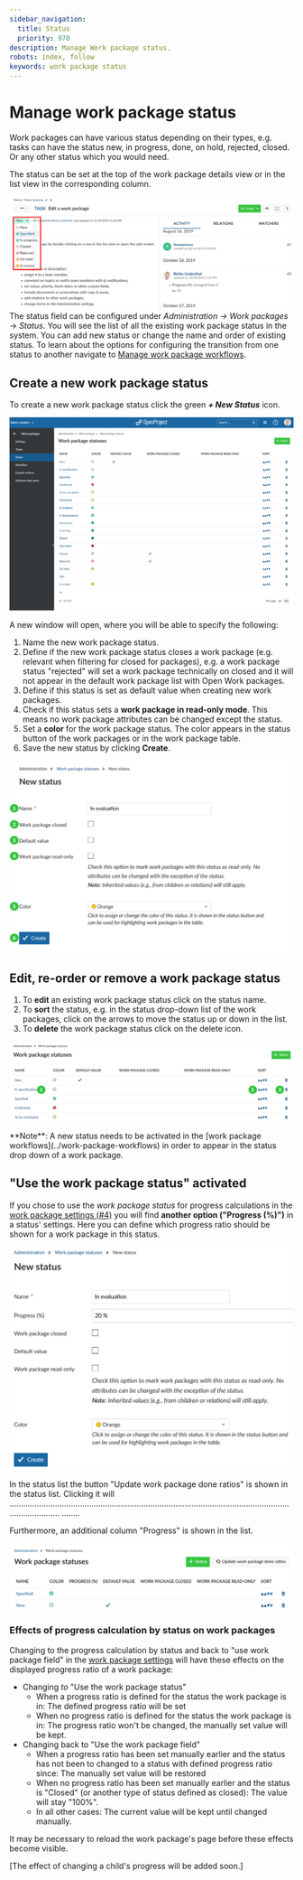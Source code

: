 ```yaml
---
sidebar_navigation:
  title: Status
  priority: 970
description: Manage Work package status.
robots: index, follow
keywords: work package status
---
```


# Manage work package status

Work packages can have various status depending on their types, e.g. tasks can have the status new, in progress, done, on hold, rejected, closed. Or any other status which you would need.

The status can be set at the top of the work package details view or in the list view in the corresponding column.

![Sys-admin-work-package-status](Sys-admin-work-package-status.png)The status field can be configured under *Administration ->* *Work packages* -> *Status*. You will see the list of all the existing work package status in the system. You can add new status or change the name and order of existing status. 
To learn about the options for configuring the transition from one status to another navigate to [Manage work package workflows](../work-package-workflows).

## Create a new work package status

To create a new work package status click the green ***+ New Status*** icon. 

![work package status](image-20200211142716298.png)

A new window will open, where you will be able to specify the following:

1. Name the new work package status.
2. Define if the new work package status closes a work package (e.g. relevant when filtering for closed for packages), e.g. a work package status "rejected" will set a work package technically on closed and it will not appear in the default work package list with Open Work packages.
3. Define if this status is set as default value when creating new work packages.
4. Check if this status sets a **work package in read-only mode**. This means no work package attributes can be changed except the status.
5. Set a **color** for the work package status. The color appears in the status button of the work packages or in the work package table.
6. Save the new status by clicking **Create**.

![Sys-admin-work-package-new-status](Sys-admin-work-package-new-status.png)



## Edit, re-order or remove a work package status

1. To **edit** an existing work package status click on the status name. 
2. To **sort** the status, e.g. in the status drop-down list of the work packages, click on the arrows to move the status up or down in the list.
3. To **delete** the work package status click on the delete icon.

![Sys-admin-edit-work-package-status](Sys-admin-edit-work-package-status.png)

<div class="alert alert-info" role="alert">
**Note**: A new status needs to be activated in the [work package workflows](../work-package-workflows) in order to appear in the status drop down of a work package.
</div>

## "Use the work package status" activated

If you chose to use the *work package status* for progress calculations in the [work package settings (#4)](../work-package-settings) you will find **another option ("Progress (%)")** in a status' settings. Here you can define which progress ratio should be shown for a work package in this status.

![status-settings-with-progress](image-20210222173039642.png)

In the status list the button "Update work package done ratios" is shown in the status list. Clicking it will ........................................................................................................................... ...................... ........



Furthermore, an additional column "Progress" is shown in the list.

![status-list-when-progress-calculation-by-status-activated](image-20210222173835834.png)



### Effects of progress calculation by status on work packages

Changing to the progress calculation by status and back to "use work package field" in the [work package settings](../work-package-settings) will have these effects on the displayed progress ratio of a work package:

- Changing *to* "Use the work package status"
  - When a progress ratio is defined for the status the work package is in: The defined progress ratio will be set
  - When no progress ratio is defined for the status the work package is in: The progress ratio won't be changed, the manually set value will be kept.
- Changing back to "Use the work package field"
  - When a progress ratio has been set manually earlier and the status has not been to changed to a status with defined progress ratio since: The manually set value will be restored
  - When no progress ratio has been set manually earlier and the status is "Closed" (or another type of status defined as closed): The value will stay "100%".
  - In all other cases: The current value will be kept until changed manually.

It may be necessary to reload the work package's page before these effects become visible.





[The effect of changing a child's progress will be added soon.]